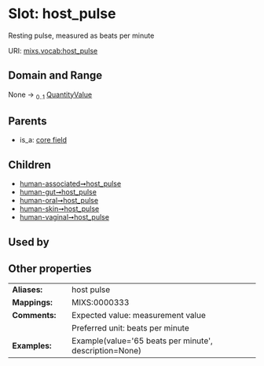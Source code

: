 
# Slot: host_pulse


Resting pulse, measured as beats per minute

URI: [mixs.vocab:host_pulse](https://w3id.org/mixs/vocab/host_pulse)


## Domain and Range

None &#8594;  <sub>0..1</sub> [QuantityValue](QuantityValue.md)

## Parents

 *  is_a: [core field](core_field.md)

## Children

 *  [human-associated➞host_pulse](human_associated_host_pulse.md)
 *  [human-gut➞host_pulse](human_gut_host_pulse.md)
 *  [human-oral➞host_pulse](human_oral_host_pulse.md)
 *  [human-skin➞host_pulse](human_skin_host_pulse.md)
 *  [human-vaginal➞host_pulse](human_vaginal_host_pulse.md)

## Used by


## Other properties

|  |  |  |
| --- | --- | --- |
| **Aliases:** | | host pulse |
| **Mappings:** | | MIXS:0000333 |
| **Comments:** | | Expected value: measurement value |
|  | | Preferred unit: beats per minute |
| **Examples:** | | Example(value='65 beats per minute', description=None) |

